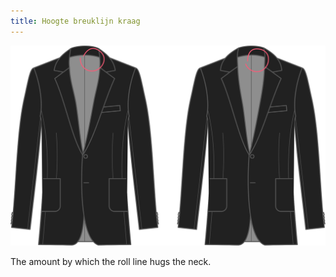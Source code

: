 ```yaml
---
title: Hoogte breuklijn kraag
---
```


![Hoogte breuklijn kraag](rolllinecollarheight.svg)

The amount by which the roll line hugs the neck.